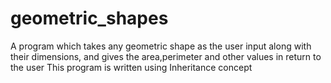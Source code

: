 # geometric_shapes

A program which takes any geometric shape as the user input along with their dimensions,
and gives the area,perimeter and other values in return to the user
This program is written using Inheritance concept
